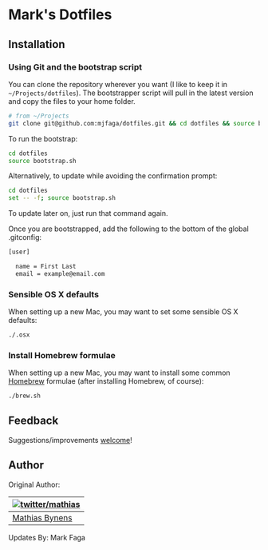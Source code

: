 # Mark's Dotfiles

## Installation

### Using Git and the bootstrap script

You can clone the repository wherever you want (I like to keep it in `~/Projects/dotfiles`). The bootstrapper script will pull in the latest version and copy the files to your home folder.

```bash
# from ~/Projects
git clone git@github.com:mjfaga/dotfiles.git && cd dotfiles && source bootstrap.sh
```

To run the bootstrap:
```bash
cd dotfiles
source bootstrap.sh
```

Alternatively, to update while avoiding the confirmation prompt:
```bash
cd dotfiles
set -- -f; source bootstrap.sh
```

To update later on, just run that command again.

Once you are bootstrapped, add the following to the bottom of the global .gitconfig:
```bash
[user]

  name = First Last
  email = example@email.com
```

### Sensible OS X defaults

When setting up a new Mac, you may want to set some sensible OS X defaults:

```bash
./.osx
```

### Install Homebrew formulae

When setting up a new Mac, you may want to install some common [Homebrew](http://brew.sh/) formulae (after installing Homebrew, of course):
```bash
./brew.sh
```

## Feedback

Suggestions/improvements [welcome](https://github.com/mjfaga/dotfiles/issues)!

## Author

Original Author:

| [![twitter/mathias](http://gravatar.com/avatar/24e08a9ea84deb17ae121074d0f17125?s=70)](http://twitter.com/mathias "Follow @mathias on Twitter") |
|---|
| [Mathias Bynens](https://mathiasbynens.be/) |

Updates By:
Mark Faga
